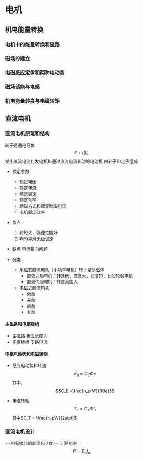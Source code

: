 <!-- 这是电机与运动控制的课堂笔记 -->
# 电机
<!-- 这里差着第一节课的笔记 -->
## 机电能量转换
### 电机中的能量转换和磁路
### 磁场的建立
### 电磁感应定律和两种电动势
### 磁场储能与电感
### 机电能量转换与电磁转矩
## 直流电机
### 直流电机原理和结构
转子是通电导体
$$
F=IBL
$$
发出直流电流的发电机和通过直流电流转动的电动机
由转子和定子组成
- 额定参数
  	- 额定电压
  	- 额定电流
  	- 额定转速
  	- 额定功率
  	- 励磁方式和额定励磁电流
  	- 电机额定效率
  

- 优点
  1. 转矩大，低速性能好
  2. 均匀平滑无级调速
- 缺点
  	电流换向问题

- 分类
  	- 永磁式直流电机（小功率电机）转子是永磁体
		- 直流力矩电机：转速低，直径大，长度短，比如轮毂电机
		- 直流伺服电机：转速范围大
	- 电磁式直流电机
  		- 他励
  		- 并励
  		- 直励
  		- 复励
#### 主磁路和电枢绕组
- 主磁路
  极弧长度为
- 电枢绕组
  支路电流

#### 电枢电动势和电磁转矩
- 感应电动势和转速
  $$
  E_a = C_E \Phi n
  $$
  其中，
  $$C_E =\frac{n_p W}{60a}$$
	
- 电磁转矩
  $$T_e = C_T \Phi I_a$$
  其中$C_T = \frac{n_pW}{2a\pi}$

### 直流电机设计

==电枢铁芯的直径和长度==
计算功率：
$$
P\prime = E_aI_a
$$

